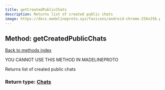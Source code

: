 ```yaml
---
title: getCreatedPublicChats
description: Returns list of created public chats
image: https://docs.madelineproto.xyz/favicons/android-chrome-256x256.png
---
```

## Method: getCreatedPublicChats  
[Back to methods index](index.md)


YOU CANNOT USE THIS METHOD IN MADELINEPROTO


Returns list of created public chats



### Return type: [Chats](../types/Chats.md)

